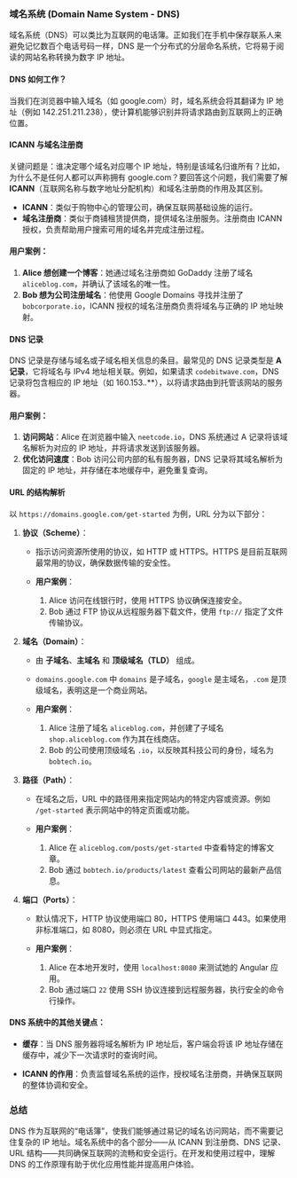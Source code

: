 ### 域名系统 (Domain Name System - DNS)

域名系统（DNS）可以类比为互联网的电话簿。正如我们在手机中保存联系人来避免记忆数百个电话号码一样，DNS 是一个分布式的分层命名系统，它将易于阅读的网站名称转换为数字 IP 地址。

#### DNS 如何工作？

当我们在浏览器中输入域名（如 google.com）时，域名系统会将其翻译为 IP 地址（例如 142.251.211.238），使计算机能够识别并将请求路由到互联网上的正确位置。

#### ICANN 与域名注册商

关键问题是：谁决定哪个域名对应哪个 IP 地址，特别是该域名归谁所有？比如，为什么不是任何人都可以声称拥有 google.com？要回答这个问题，我们需要了解 **ICANN**（互联网名称与数字地址分配机构）和域名注册商的作用及其区别。

- **ICANN**：类似于购物中心的管理公司，确保互联网基础设施的运行。
- **域名注册商**：类似于商铺租赁提供商，提供域名注册服务。注册商由 ICANN 授权，负责帮助用户搜索可用的域名并完成注册过程。

#### 用户案例：
1. **Alice 想创建一个博客**：她通过域名注册商如 GoDaddy 注册了域名 `aliceblog.com`，并确认了该域名的唯一性。
2. **Bob 想为公司注册域名**：他使用 Google Domains 寻找并注册了 `bobcorporate.io`，ICANN 授权的域名注册商负责将域名与正确的 IP 地址映射。

#### DNS 记录

DNS 记录是存储与域名或子域名相关信息的条目。最常见的 DNS 记录类型是 **A 记录**，它将域名与 IPv4 地址相关联。例如，如果请求 `codebitwave.com`，DNS 记录将包含相应的 IP 地址（如 160.153.*.***），以将请求路由到托管该网站的服务器。

#### 用户案例：
1. **访问网站**：Alice 在浏览器中输入 `neetcode.io`，DNS 系统通过 A 记录将该域名解析为对应的 IP 地址，并将请求发送到该服务器。
2. **优化访问速度**：Bob 访问公司内部的私有服务器，DNS 记录将其域名解析为固定的 IP 地址，并存储在本地缓存中，避免重复查询。

#### URL 的结构解析

以 `https://domains.google.com/get-started` 为例，URL 分为以下部分：

1. **协议（Scheme）**：
   - 指示访问资源所使用的协议，如 HTTP 或 HTTPS。HTTPS 是目前互联网最常用的协议，确保数据传输的安全性。
   
   - **用户案例**：
     1. Alice 访问在线银行时，使用 HTTPS 协议确保连接安全。
     2. Bob 通过 FTP 协议从远程服务器下载文件，使用 `ftp://` 指定了文件传输协议。

2. **域名（Domain）**：
   - 由 **子域名**、**主域名** 和 **顶级域名（TLD）** 组成。
   - `domains.google.com` 中 `domains` 是子域名，`google` 是主域名，`.com` 是顶级域名，表明这是一个商业网站。

   - **用户案例**：
     1. Alice 注册了域名 `aliceblog.com`，并创建了子域名 `shop.aliceblog.com` 作为其在线商店。
     2. Bob 的公司使用顶级域名 `.io`，以反映其科技公司的身份，域名为 `bobtech.io`。

3. **路径（Path）**：
   - 在域名之后，URL 中的路径用来指定网站内的特定内容或资源。例如 `/get-started` 表示网站中的特定页面或功能。

   - **用户案例**：
     1. Alice 在 `aliceblog.com/posts/get-started` 中查看特定的博客文章。
     2. Bob 通过 `bobtech.io/products/latest` 查看公司网站的最新产品信息。

4. **端口（Ports）**：
   - 默认情况下，HTTP 协议使用端口 80，HTTPS 使用端口 443。如果使用非标准端口，如 8080，则必须在 URL 中显式指定。

   - **用户案例**：
     1. Alice 在本地开发时，使用 `localhost:8080` 来测试她的 Angular 应用。
     2. Bob 通过端口 `22` 使用 SSH 协议连接到远程服务器，执行安全的命令行操作。

#### DNS 系统中的其他关键点：
- **缓存**：当 DNS 服务器将域名解析为 IP 地址后，客户端会将该 IP 地址存储在缓存中，减少下一次请求时的查询时间。
  
- **ICANN 的作用**：负责监督域名系统的运作，授权域名注册商，并确保互联网的整体协调和安全。

### 总结

DNS 作为互联网的“电话簿”，使我们能够通过易记的域名访问网站，而不需要记住复杂的 IP 地址。域名系统中的各个部分——从 ICANN 到注册商、DNS 记录、URL 结构——共同确保互联网的流畅和安全运行。在开发和使用过程中，理解 DNS 的工作原理有助于优化应用性能并提高用户体验。
